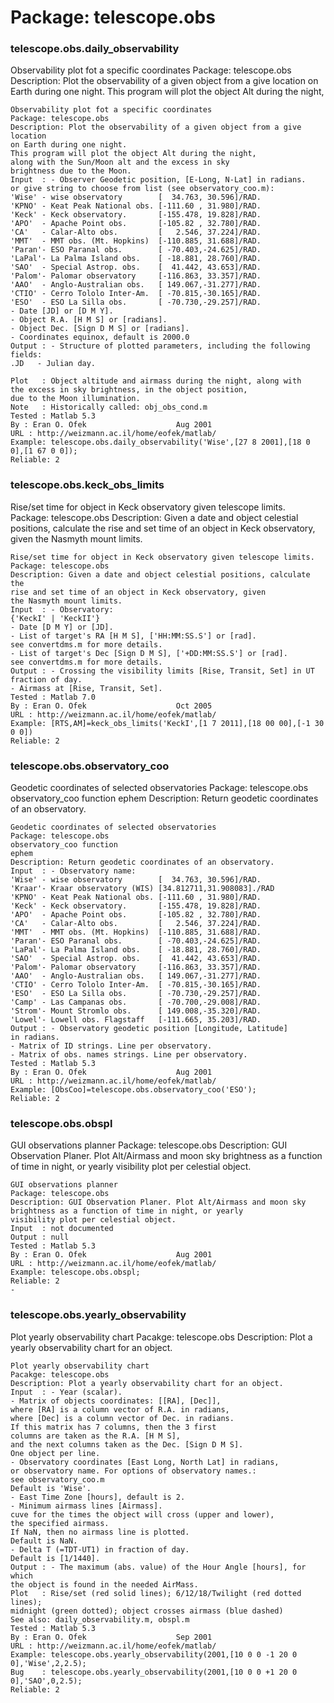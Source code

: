 # Package: telescope.obs


### telescope.obs.daily_observability

Observability plot fot a specific coordinates Package: telescope.obs Description: Plot the observability of a given object from a give location on Earth during one night. This program will plot the object Alt during the night,


    
    Observability plot fot a specific coordinates  
    Package: telescope.obs  
    Description: Plot the observability of a given object from a give location  
    on Earth during one night.  
    This program will plot the object Alt during the night,  
    along with the Sun/Moon alt and the excess in sky  
    brightness due to the Moon.  
    Input  : - Observer Geodetic position, [E-Long, N-Lat] in radians.  
    or give string to choose from list (see observatory_coo.m):  
    'Wise' - wise observatory        [  34.763, 30.596]/RAD.  
    'KPNO' - Keat Peak National obs. [-111.60 , 31.980]/RAD.  
    'Keck' - Keck observatory.       [-155.478, 19.828]/RAD.  
    'APO'  - Apache Point obs.       [-105.82 , 32.780]/RAD.  
    'CA'   - Calar-Alto obs.         [   2.546, 37.224]/RAD.  
    'MMT'  - MMT obs. (Mt. Hopkins)  [-110.885, 31.688]/RAD.  
    'Paran'- ESO Paranal obs.        [ -70.403,-24.625]/RAD.  
    'LaPal'- La Palma Island obs.    [ -18.881, 28.760]/RAD.  
    'SAO'  - Special Astrop. obs.    [  41.442, 43.653]/RAD.  
    'Palom'- Palomar observatory     [-116.863, 33.357]/RAD.  
    'AAO'  - Anglo-Australian obs.   [ 149.067,-31.277]/RAD.  
    'CTIO' - Cerro Tololo Inter-Am.  [ -70.815,-30.165]/RAD.  
    'ESO'  - ESO La Silla obs.       [ -70.730,-29.257]/RAD.  
    - Date [JD] or [D M Y].  
    - Object R.A. [H M S] or [radians].  
    - Object Dec. [Sign D M S] or [radians].  
    - Coordinates equinox, default is 2000.0  
    Output : - Structure of plotted parameters, including the following fields:  
    .JD   - Julian day.  
      
    Plot   : Object altitude and airmass during the night, along with  
    the excess in sky brightness, in the object position,  
    due to the Moon illumination.  
    Note   : Historically called: obj_obs_cond.m  
    Tested : Matlab 5.3  
    By : Eran O. Ofek                    Aug 2001  
    URL : http://weizmann.ac.il/home/eofek/matlab/  
    Example: telescope.obs.daily_observability('Wise',[27 8 2001],[18 0 0],[1 67 0 0]);  
    Reliable: 2  
      
### telescope.obs.keck_obs_limits

Rise/set time for object in Keck observatory given telescope limits. Package: telescope.obs Description: Given a date and object celestial positions, calculate the rise and set time of an object in Keck observatory, given the Nasmyth mount limits.


    
    Rise/set time for object in Keck observatory given telescope limits.  
    Package: telescope.obs  
    Description: Given a date and object celestial positions, calculate the  
    rise and set time of an object in Keck observatory, given  
    the Nasmyth mount limits.  
    Input  : - Observatory:  
    {'KeckI' | 'KeckII'}  
    - Date [D M Y] or [JD].  
    - List of target's RA [H M S], ['HH:MM:SS.S'] or [rad].  
    see convertdms.m for more details.  
    - List of target's Dec [Sign D M S], ['+DD:MM:SS.S'] or [rad].  
    see convertdms.m for more details.  
    Output : - Crossing the visibility limits [Rise, Transit, Set] in UT  
    fraction of day.  
    - Airmass at [Rise, Transit, Set].  
    Tested : Matlab 7.0  
    By : Eran O. Ofek                    Oct 2005  
    URL : http://weizmann.ac.il/home/eofek/matlab/  
    Example: [RTS,AM]=keck_obs_limits('KeckI',[1 7 2011],[18 00 00],[-1 30 0 0])  
    Reliable: 2  
      
      
### telescope.obs.observatory_coo

Geodetic coordinates of selected observatories Package: telescope.obs observatory_coo function                                           ephem Description: Return geodetic coordinates of an observatory.


    
    Geodetic coordinates of selected observatories  
    Package: telescope.obs  
    observatory_coo function                                           ephem  
    Description: Return geodetic coordinates of an observatory.  
    Input  : - Observatory name:  
    'Wise' - wise observatory        [  34.763, 30.596]/RAD.  
    'Kraar'- Kraar observatory (WIS) [34.812711,31.908083]./RAD  
    'KPNO' - Keat Peak National obs. [-111.60 , 31.980]/RAD.  
    'Keck' - Keck observatory.       [-155.478, 19.828]/RAD.  
    'APO'  - Apache Point obs.       [-105.82 , 32.780]/RAD.  
    'CA'   - Calar-Alto obs.         [   2.546, 37.224]/RAD.  
    'MMT'  - MMT obs. (Mt. Hopkins)  [-110.885, 31.688]/RAD.  
    'Paran'- ESO Paranal obs.        [ -70.403,-24.625]/RAD.  
    'LaPal'- La Palma Island obs.    [ -18.881, 28.760]/RAD.  
    'SAO'  - Special Astrop. obs.    [  41.442, 43.653]/RAD.  
    'Palom'- Palomar observatory     [-116.863, 33.357]/RAD.  
    'AAO'  - Anglo-Australian obs.   [ 149.067,-31.277]/RAD.  
    'CTIO' - Cerro Tololo Inter-Am.  [ -70.815,-30.165]/RAD.  
    'ESO'  - ESO La Silla obs.       [ -70.730,-29.257]/RAD.  
    'Camp' - Las Campanas obs.       [ -70.700,-29.008]/RAD.  
    'Strom'- Mount Stromlo obs.      [ 149.008,-35.320]/RAD.  
    'Lowel'- Lowell obs. Flagstaff   [-111.665, 35.203]/RAD.  
    Output : - Observatory geodetic position [Longitude, Latitude]  
    in radians.  
    - Matrix of ID strings. Line per observatory.  
    - Matrix of obs. names strings. Line per observatory.  
    Tested : Matlab 5.3  
    By : Eran O. Ofek                    Aug 2001  
    URL : http://weizmann.ac.il/home/eofek/matlab/  
    Example: [ObsCoo]=telescope.obs.observatory_coo('ESO');  
    Reliable: 2  
      
### telescope.obs.obspl

GUI observations planner Package: telescope.obs Description: GUI Observation Planer. Plot Alt/Airmass and moon sky brightness as a function of time in night, or yearly visibility plot per celestial object.


    
    GUI observations planner  
    Package: telescope.obs  
    Description: GUI Observation Planer. Plot Alt/Airmass and moon sky  
    brightness as a function of time in night, or yearly  
    visibility plot per celestial object.  
    Input  : not documented  
    Output : null  
    Tested : Matlab 5.3  
    By : Eran O. Ofek                    Aug 2001  
    URL : http://weizmann.ac.il/home/eofek/matlab/  
    Example: telescope.obs.obspl;  
    Reliable: 2  
    -  
      
### telescope.obs.yearly_observability

Plot yearly observability chart Pacakge: telescope.obs Description: Plot a yearly observability chart for an object.


    
    Plot yearly observability chart  
    Pacakge: telescope.obs  
    Description: Plot a yearly observability chart for an object.  
    Input  : - Year (scalar).  
    - Matrix of objects coordinates: [[RA], [Dec]],  
    where [RA] is a column vector of R.A. in radians,  
    where [Dec] is a column vector of Dec. in radians.  
    If this matrix has 7 columns, then the 3 first  
    columns are taken as the R.A. [H M S],  
    and the next columns taken as the Dec. [Sign D M S].  
    One object per line.  
    - Observatory coordinates [East Long, North Lat] in radians,  
    or observatory name. For options of observatory names.:  
    see observatory_coo.m  
    Default is 'Wise'.  
    - East Time Zone [hours], default is 2.  
    - Minimum airmass lines [Airmass].  
    cuve for the times the object will cross (upper and lower),  
    the specified airmass.  
    If NaN, then no airmass line is plotted.  
    Default is NaN.  
    - Delta T (=TDT-UT1) in fraction of day.  
    Default is [1/1440].  
    Output : - The maximum (abs. value) of the Hour Angle [hours], for which  
    the object is found in the needed AirMass.  
    Plot   : Rise/set (red solid lines); 6/12/18/Twilight (red dotted lines);  
    midnight (green dotted); object crosses airmass (blue dashed)  
    See also: daily_observability.m, obspl.m  
    Tested : Matlab 5.3  
    By : Eran O. Ofek                    Sep 2001  
    URL : http://weizmann.ac.il/home/eofek/matlab/  
    Example: telescope.obs.yearly_observability(2001,[10 0 0 -1 20 0 0],'Wise',2,2.5);  
    Bug    : telescope.obs.yearly_observability(2001,[10 0 0 +1 20 0 0],'SAO',0,2.5);  
    Reliable: 2  
      
